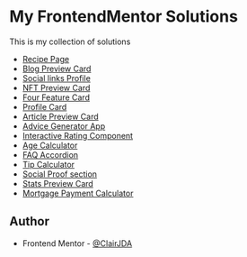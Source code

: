 # My FrontendMentor Solutions

This is my collection of solutions

- [Recipe Page](./recipe-page-main)
- [Blog Preview Card](./blog-preview-card-main)
- [Social links Profile](./social-links-profile-main)
- [NFT Preview Card](./nft-preview-card-component-main)
- [Four Feature Card](./four-card-feature-section-master)
- [Profile Card](./profile-card-component-main)
- [Article Preview Card](./article-preview-component-master)
- [Advice Generator App](./advice-generator-app-main)
- [Interactive Rating Component](./interactive-rating-component-main)
- [Age Calculator](./age-calculator-app-main)
- [FAQ Accordion](./faq-accordion-main/)
- [Tip Calculator](./tip-calculator-app-main)
- [Social Proof section](./social-proof-section-react)
- [Stats Preview Card](./stats-preview-card)
- [Mortgage Payment Calculator](./mortgage-repayment-calculator-main)

## Author

- Frontend Mentor - [@ClairJDA](https://www.frontendmentor.io/profile/ClairJDA)
